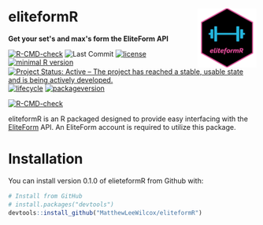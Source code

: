 # eliteformR <img src="man/figures/logo.png" align="right" height="120"/>
**Get your set's and max's form the EliteForm API**   
<!-- badges: start -->
[![R-CMD-check](https://github.com/MatthewLeeWilcox/eliteformR/actions/workflows/R-CMD-check.yaml/badge.svg)](https://github.com/MatthewLeeWilcox/eliteformR/actions)
![Last Commit](https://img.shields.io/github/last-commit/MatthewLeeWilcox/eliteformR?style=flat)
[![license](https://img.shields.io/badge/license-MIT%20+%20file%20LICENSE-lightgrey.svg)](https://choosealicense.com/)
[![minimal R
version](https://img.shields.io/badge/R%3E%3D-3.5.0-6666ff.svg)](https://cran.r-project.org/)
[![Project Status: Active – The project has reached a stable, usable
state and is being actively
developed.](https://www.repostatus.org/badges/latest/active.svg)](https://www.repostatus.org/#active)
[![lifecycle](https://img.shields.io/badge/lifecycle-stable-brightgreen.svg)](https://www.tidyverse.org/lifecycle/#stable)
[![packageversion](https://img.shields.io/badge/Package%20version-0.1.0-orange.svg?style=flat-square)](commits/master)

[![R-CMD-check](https://github.com/MatthewLeeWilcox/eliteformR/actions/workflows/R-CMD-check.yaml/badge.svg)](https://github.com/MatthewLeeWilcox/eliteformR/actions/workflows/R-CMD-check.yaml)
<!-- badges: end -->


eliteformR is an R packaged designed to provide easy interfacing with the [EliteForm](https://www.eliteform.com/) API. An EliteForm account is required to utilize this package.

# Installation
You can install version 0.1.0 of elieteformR from Github with: 
```r
# Install from GitHub
# install.packages("devtools")
devtools::install_github("MatthewLeeWilcox/eliteformR")
```
